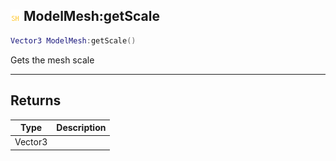 ## ![shared](.gitbook/assets/shared.png) ModelMesh:getScale


```lua
Vector3 ModelMesh:getScale()
```

Gets the mesh scale



------
## Returns

| Type | Description |
| ---- | ----------: |
| Vector3 |  |


